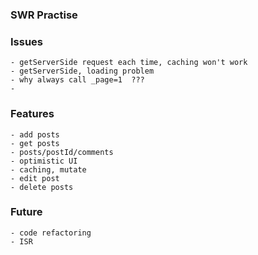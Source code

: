 ### SWR Practise

### Issues

```
- getServerSide request each time, caching won't work
- getServerSide, loading problem
- why always call _page=1  ???
- 
```

### Features

```
- add posts
- get posts
- posts/postId/comments
- optimistic UI
- caching, mutate
- edit post
- delete posts

```

### Future
```
- code refactoring
- ISR
```